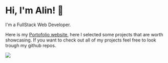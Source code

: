 # Hi, I'm Alin! 👋

I'm a FullStack Web Developer.

Here is my [Portofolio website](https://alin1k.github.io/portofolio/), here I selected some projects that are worth showcasing. If you want to check out all of my projects feel free to look trough my github repos.

<img src="https://c.tenor.com/pkm_X_VpOJwAAAAj/mochicat-wave.gif" />


